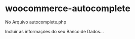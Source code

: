 woocommerce-autocomplete
========================

No Arquivo autocomplete.php

Incluir as informações do seu Banco de Dados...
